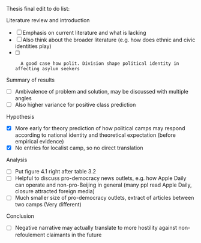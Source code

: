 Thesis final edit to do list:

Literature review and introduction
- [ ] 	Emphasis on current literature and what is lacking
- [ ] 	Also think about the broader literature (e.g. how does ethnic and civic identities play)
- [ ] 		A good case how polit. Division shape political identity in affecting asylum seekers

Summary of results 
- [ ] 	Ambivalence of problem and solution, may be discussed with multiple angles 
- [ ] 	Also higher variance for positive class prediction

Hypothesis
- [x] 	More early for theory prediction of how political camps may respond according to national identity and theoretical expectation (before empirical evidence)
- [x] 	No entries for localist camp, so no direct translation

Analysis
- [ ] 	Put figure 4.1 right after table 3.2
- [ ] 	Helpful to discuss pro-democracy news outlets, e.g. how Apple Daily can operate and non-pro-Beijing in general (many ppl read Apple Daily, closure attracted foreign media)
- [ ] 	Much smaller size of pro-democracy outlets, extract of articles between two camps (Very different)

Conclusion
- [ ] Negative narrative may actually translate to more hostility against non-refoulement claimants in the future